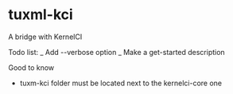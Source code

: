 # tuxml-kci
A bridge with KernelCI

Todo list:
_ Add --verbose option
_ Make a get-started description

Good to know
- tuxm-kci folder must be located next to the kernelci-core one